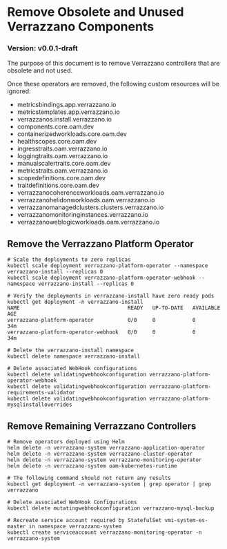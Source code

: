 # Remove Obsolete and Unused Verrazzano Components

### Version: v0.0.1-draft

The purpose of this document is to remove Verrazzano controllers that are obsolete and not used.  

Once these operators are removed, the following custom resources will be ignored:

* metricsbindings.app.verrazzano.io 
* metricstemplates.app.verrazzano.io 
* verrazzanos.install.verrazzano.io
* components.core.oam.dev
* containerizedworkloads.core.oam.dev
* healthscopes.core.oam.dev
* ingresstraits.oam.verrazzano.io
* loggingtraits.oam.verrazzano.io
* manualscalertraits.core.oam.dev
* metricstraits.oam.verrazzano.io
* scopedefinitions.core.oam.dev
* traitdefinitions.core.oam.dev
* verrazzanocoherenceworkloads.oam.verrazzano.io
* verrazzanohelidonworkloads.oam.verrazzano.io
* verrazzanomanagedclusters.clusters.verrazzano.io
* verrazzanomonitoringinstances.verrazzano.io
* verrazzanoweblogicworkloads.oam.verrazzano.io

## Remove the Verrazzano Platform Operator

```text
# Scale the deployments to zero replicas
kubectl scale deployment verrazzano-platform-operator --namespace verrazzano-install --replicas 0
kubectl scale deployment verrazzano-platform-operator-webhook --namespace verrazzano-install --replicas 0

# Verify the deployments in verrazzano-install have zero ready pods
kubectl get deployment -n verrazzano-install
NAME                                   READY   UP-TO-DATE   AVAILABLE   AGE
verrazzano-platform-operator           0/0     0            0           34m
verrazzano-platform-operator-webhook   0/0     0            0           34m

# Delete the verrazzano-install namespace
kubectl delete namespace verrazzano-install

# Delete associated WebHook configurations
kubectl delete validatingwebhookconfiguration verrazzano-platform-operator-webhook
kubectl delete validatingwebhookconfiguration verrazzano-platform-requirements-validator
kubectl delete validatingwebhookconfiguration verrazzano-platform-mysqlinstalloverrides
```

## Remove Remaining Verrazzano Controllers

```text
# Remove operators deployed using Helm
helm delete -n verrazzano-system verrazzano-application-operator
helm delete -n verrazzano-system verrazzano-cluster-operator
helm delete -n verrazzano-system verrazzano-monitoring-operator
helm delete -n verrazzano-system oam-kubernetes-runtime

# The following command should not return any results
kubectl get deployment -n verrazzano-system | grep operator | grep verrazzano

# Delete associated WebHook Configurations
kubectl delete mutatingwebhookconfiguration verrazzano-mysql-backup

# Recreate service account required by StatefulSet vmi-system-es-master in namespace verrazzano-system
kubectl create serviceaccount verrazzano-monitoring-operator -n verrazzano-system
```